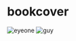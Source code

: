 # bookcover

![eyeone](https://user-images.githubusercontent.com/103066592/223551543-19d7dc18-0b3c-4c6d-8ed9-dd82a18d291e.png)
![guy](https://user-images.githubusercontent.com/103066592/223551549-b638e2f3-38da-4f37-9d88-8b01427c27f8.png)
